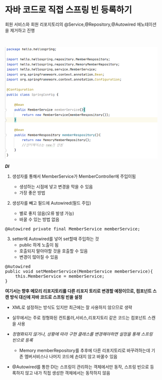 <h1>자바 코드로 직접 스프링 빈 등록하기</h1>

<p>회원 서비스와 회원 리포지토리의 @Service,@Repository,@Autowired 에노테이션을 제거하고 진행</p>

<br/>

![SpringConfig](SpringConfig.PNG)

<b>*DI*</b>

1. 생성자를 통해서 MemberService가 MemberController에 주입이됨
    - 생성하는 시점에 넣고 변경을 막을 수 있음
    - 가장 좋은 방법

2. 생성자를 빼고 필드에 Autowired(필드 주입)
    - 별로 좋지 않음(오류 발생 가능)
    - 바꿀 수 있는 방법 없음
<pre>@Autowired private final MemberService memberService;</pre>

3. setter에 Autowired를 넣어 set할때 주입하는 것
    - public 하게 노출이 됨
    - 호출되지 말아야할 것을 호출할 수 있음
    - 변경이 많아질 수 있음
<pre>
@Autowired
public void setMemberService(MemberService memberService){
    this.MemberService = memberService;
}
</pre>

<b>여기서는 향후 메모리 리포지토리를 다른 리포지 토리로 변경할 예정이므로, 컴포넌트 스캔 방식 대신에 자바 코드로 스프링 빈을 설정</b>

- XML로 설정하는 방식도 있지만 최근에는 잘 사용하지 않으므로 생략
- 실무에서는 주로 정형화된 컨트롤러,서비스,리포지토리 같은 코드는 컴포넌트 스캔을 사용
- *정형화되지 않거나, 상황에 따라 구현 클래스를 변경해야하면 설정을 통해 스프링 빈으로 등록*
    - Memory memberRepository를 추후에 다른 리포지토리로 바꾸려하는데 기존 멤버서비스나 나머지 코드에 손대지 않고 바꿀수 있음 

- @Autowired를 통한 DI는 스프링이 관리하는 객체에서만 동작, 스프링 빈으로 등록하지 않고 내가 직접 생성한 객체에서는 동작하지 않음

